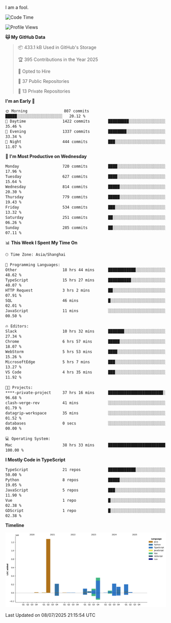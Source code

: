 I am a fool.

<!--START_SECTION:waka-->
![Code Time](http://img.shields.io/badge/Code%20Time-3%2C280%20hrs%2015%20mins-blue)

![Profile Views](http://img.shields.io/badge/Profile%20Views-2-blue)

**🐱 My GitHub Data** 

> 📦 433.1 kB Used in GitHub's Storage 
 > 
> 🏆 395 Contributions in the Year 2025
 > 
> 💼 Opted to Hire
 > 
> 📜 37 Public Repositories 
 > 
> 🔑 13 Private Repositories 
 > 
**I'm an Early 🐤** 

```text
🌞 Morning                807 commits         █████░░░░░░░░░░░░░░░░░░░░   20.12 % 
🌆 Daytime                1422 commits        █████████░░░░░░░░░░░░░░░░   35.46 % 
🌃 Evening                1337 commits        ████████░░░░░░░░░░░░░░░░░   33.34 % 
🌙 Night                  444 commits         ███░░░░░░░░░░░░░░░░░░░░░░   11.07 % 
```
📅 **I'm Most Productive on Wednesday** 

```text
Monday                   720 commits         ████░░░░░░░░░░░░░░░░░░░░░   17.96 % 
Tuesday                  627 commits         ████░░░░░░░░░░░░░░░░░░░░░   15.64 % 
Wednesday                814 commits         █████░░░░░░░░░░░░░░░░░░░░   20.30 % 
Thursday                 779 commits         █████░░░░░░░░░░░░░░░░░░░░   19.43 % 
Friday                   534 commits         ███░░░░░░░░░░░░░░░░░░░░░░   13.32 % 
Saturday                 251 commits         ██░░░░░░░░░░░░░░░░░░░░░░░   06.26 % 
Sunday                   285 commits         ██░░░░░░░░░░░░░░░░░░░░░░░   07.11 % 
```


📊 **This Week I Spent My Time On** 

```text
🕑︎ Time Zone: Asia/Shanghai

💬 Programming Languages: 
Other                    18 hrs 44 mins      ████████████░░░░░░░░░░░░░   48.62 % 
TypeScript               15 hrs 27 mins      ██████████░░░░░░░░░░░░░░░   40.07 % 
HTTP Request             3 hrs 2 mins        ██░░░░░░░░░░░░░░░░░░░░░░░   07.91 % 
SQL                      46 mins             █░░░░░░░░░░░░░░░░░░░░░░░░   02.01 % 
JavaScript               11 mins             ░░░░░░░░░░░░░░░░░░░░░░░░░   00.50 % 

🔥 Editors: 
Slack                    10 hrs 32 mins      ███████░░░░░░░░░░░░░░░░░░   27.34 % 
Chrome                   6 hrs 57 mins       █████░░░░░░░░░░░░░░░░░░░░   18.07 % 
WebStorm                 5 hrs 53 mins       ████░░░░░░░░░░░░░░░░░░░░░   15.26 % 
MicrosoftEdge            5 hrs 7 mins        ███░░░░░░░░░░░░░░░░░░░░░░   13.27 % 
VS Code                  4 hrs 35 mins       ███░░░░░░░░░░░░░░░░░░░░░░   11.92 % 

🐱‍💻 Projects: 
****-private-project     37 hrs 16 mins      ████████████████████████░   96.68 % 
clash-verge-rev          41 mins             ░░░░░░░░░░░░░░░░░░░░░░░░░   01.79 % 
datagrip-workspace       35 mins             ░░░░░░░░░░░░░░░░░░░░░░░░░   01.52 % 
databases                0 secs              ░░░░░░░░░░░░░░░░░░░░░░░░░   00.00 % 

💻 Operating System: 
Mac                      38 hrs 33 mins      █████████████████████████   100.00 % 
```

**I Mostly Code in TypeScript** 

```text
TypeScript               21 repos            ████████████░░░░░░░░░░░░░   50.00 % 
Python                   8 repos             █████░░░░░░░░░░░░░░░░░░░░   19.05 % 
JavaScript               5 repos             ███░░░░░░░░░░░░░░░░░░░░░░   11.90 % 
Vue                      1 repo              █░░░░░░░░░░░░░░░░░░░░░░░░   02.38 % 
GDScript                 1 repo              █░░░░░░░░░░░░░░░░░░░░░░░░   02.38 % 
```



**Timeline**

![Lines of Code chart](https://raw.githubusercontent.com/VeejaLiu/VeejaLiu/master/assets/bar_graph.png)


 Last Updated on 08/07/2025 21:15:54 UTC
<!--END_SECTION:waka-->
